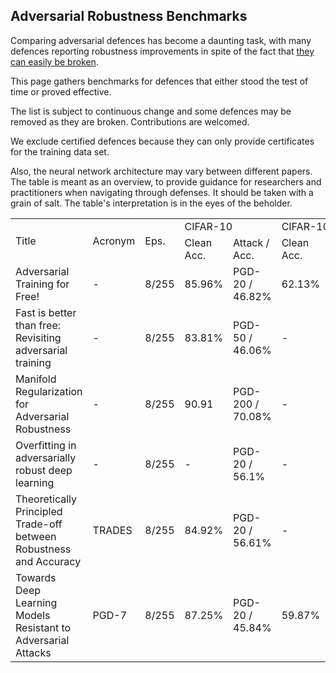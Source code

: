 
## Adversarial Robustness Benchmarks

Comparing adversarial defences has become a daunting task, with many defences reporting robustness improvements in spite of the fact that [they can easily be broken](https://arxiv.org/abs/2002.08347).


This page gathers benchmarks for defences that either stood the test of time or proved effective.

The list is subject to continuous change and some defences may be removed as they are broken.
Contributions are welcomed.

We exclude certified defences because they can only provide certificates for the training data set.

Also, the neural network architecture may vary between different papers. 
The table is meant as an overview, to provide guidance for researchers and practitioners when navigating through defenses.
It should be taken with a grain of salt. 
The table's interpretation is in the eyes of the beholder.

<table>
  <tr>
    <td rowspan="2">Title</td> <td rowspan="2">Acronym</td> <td rowspan="2">Eps.</td> <td colspan="2">CIFAR-10</td> <td colspan="2">CIFAR-100</td> <td rowspan="2">Impact on Training</td> <td rowspan="2">Notes</td>  <td rowspan="2">Link</td>       
  </tr>
  <tr>
   <td>Clean Acc. </td> <td> Attack / Acc. </td> <td>Clean Acc. </td> <td> Attack / Acc. </td> 
  </tr>  

  <tr>
   <td>Adversarial Training for Free!</td> <td> - </td> <td> 8/255 </td>  <td> 85.96%  </td> <td>  PGD-20 / 46.82% </td> <td>   62.13% </td> <td> PGD-20 25.88% </td> <td> Medium  </td> <td> -  </td> <td> <a target="_blank" href="https://arxiv.org/abs/1904.12843">https://arxiv.org/abs/1904.12843 </a></td>
  </tr>
  
   <tr>
    <td>Fast is better than free: Revisiting adversarial training</td> <td> - </td> <td> 8/255 </td>  <td> 83.81%  </td> <td>  PGD-50 / 46.06% </td> <td>   -  </td> <td> - </td> <td> Medium  </td> <td> -  </td> <td> <a target="_blank" href="https://arxiv.org/abs/2001.03994">https://arxiv.org/abs/2001.03994</a> </td>
  </tr> 
  
   <tr>
    <td>  Manifold Regularization for Adversarial Robustness</td> <td> - </td> <td> 8/255 </td>  <td> 90.91  </td> <td>  PGD-200 / 70.08% </td> <td>   -  </td> <td> - </td> <td> None  </td> <td> -  </td> <td> <a target="_blank" href="https://arxiv.org/abs/2003.04286">https://arxiv.org/abs/2003.04286</a> </td>
  </tr> 
  
  
   <tr>
    <td>  Overfitting in adversarially robust deep learning </td> <td> - </td> <td> 8/255 </td>  <td> -  </td> <td>  PGD-20 / 56.1% </td> <td>   -  </td> <td> PGD-20 / 28.1 </td> <td> High  </td> <td> -  </td> <td> <a target="_blank" href="https://arxiv.org/abs/2002.11569">https://arxiv.org/abs/2002.11569</a> </td>
  </tr> 

   <tr>
      <td>Theoretically Principled Trade-off between Robustness and Accuracy</td> <td> TRADES </td> <td> 8/255 </td>  <td> 84.92% </td> <td>  PGD-20 / 56.61% </td> <td>     - </td> <td>- </td> <td> High </td> <td> - </td> <td> <a target="_blank" href="https://arxiv.org/abs/1901.08573">https://arxiv.org/abs/1901.08573</a> </td> 
  </tr>

  <tr>
    <td>Towards Deep Learning Models Resistant to Adversarial Attacks</td> <td> PGD-7 </td> <td> 8/255 </td>  <td> 87.25%  </td> <td>  PGD-20 / 45.84% </td> <td> 59.87% </td> <td> PGD-20 22.76% </td> <td> High </td> <td> - </td> <td> <a target="_blank" href="https://arxiv.org/abs/1706.06083">https://arxiv.org/abs/1706.06083</a>  </td> 
  </tr>
  
</table>
